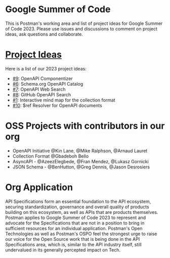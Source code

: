 # Google Summer of Code
This is Postman's working area and list of project ideas for Google Summer of Code 2023. Please use issues and discussions to comment on project ideas, ask questions and collaborate.

# [Project Ideas](https://github.com/postman-open-technologies/gsoc-2023/issues?q=is%3Aissue+is%3Aopen+label%3Afinal+label%3Aideas)
Here is a list of our 2023 project ideas:
- [#9](https://github.com/postman-open-technologies/gsoc-2023/issues/9): OpenAPI Componentizer
- [#6](https://github.com/postman-open-technologies/gsoc-2023/issues/6): Schema.org OpenAPI Catalog
- [#7](https://github.com/postman-open-technologies/gsoc-2023/issues/7): OpenAPI Web Search
- [#8](https://github.com/postman-open-technologies/gsoc-2023/issues/8): GitHub OpenAPI Search
- [#1](https://github.com/postman-open-technologies/gsoc-2023/issues/1): Interactive mind map for the collection format
- [#10](https://github.com/postman-open-technologies/gsoc-2023/issues/10): $ref Resolver for OpenAPI documents


# OSS Projects with contributors in our org
- OpenAPI Initiative @Kin Lane, @Mike Ralphson, @Arnaud Lauret
- Collection Format @Gbadeboh Bello
- AsyncAPI - @AzeezElegbede, @Fran Mendez, @Lukasz Gornicki
- JSON Schema - @BenHutton, @Greg Dennis, @Jason Desrosiers

# Org Application
API Specifications form an essential foundation to the API ecosystem, securing standardization, governance and overall quality of products building on this ecosystem, as well as APIs that are products themselves. Postman applies to Google Summer of Code 2023 to represent and advocate for the Specifications that are not in a position to bring in sufficient resources for an individual application. Postman's Open Technologies as well as Postman's OSPO feel the strongest urge to raise our voice for the Open Source work that is being done in the API Specifications area, which is, similar to the API industry itself, still undervalued in its generally percepted impact on Tech. 
